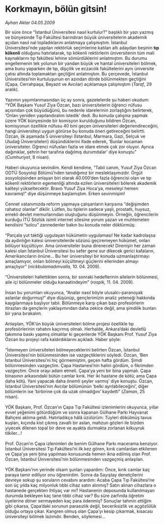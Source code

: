# Korkmayın, bölün gitsin!

*Ayhan Aktar 04.05.2009*

<div class="taraf_structure_2col_1zq">
<div class="margen_n">



 <p>Bir süre önce “İstanbul Üniversitesi nasıl kurtulur?” başlıklı bir yazı yazmış ve bünyesinde Tıp Fakültesi barındıran büyük üniversitelerin akademik açıdan nasıl nal topladıklarını anlatmaya çalışmıştım. İstanbul Üniversitesi’nde yapılan rektörlük seçimlerine katılan altı adaydan beşinin <b>tıp kökenli</b> olduğunu hatırlatarak, tıp kökenli rektörlerin üniversitenin tüm mali kaynaklarını tıp fakültesi lehine sömürdüklerini anlatmıştım. Bu durumu engellemenin tek yolunun bir yandan büyük ve hantal üniversiteleri bölmek, ama bunu yaparken de tıp, dişçilik ve eczacılık fakültelerini aynı üniversite çatısı altında toplamaktan geçtiğini anlatmıştım. Bu çerçevede, İstanbul Üniversitesi’nin kurtuluşunun en azından dörde bölünmekten geçtiğini (Çapa, Cerrahpaşa, Beyazıt ve Avcılar) açıklamaya çalışmıştım (<i>Taraf</i>, 29 aralık). <br/><br/>Yazımın yayımlanmasından üç ay sonra, gazetelerde şu haberi okudum: “YÖK Başkanı Yusuf Ziya Özcan, bazı üniversitelerin öğrenci nüfusu açısından çok büyüdüğünü, bu nedenle idarelerinin zorlaştığını belirterek, ‘Onları yeniden yapılandıralım istedik’ dedi. Bu konuda çalışma yapmak üzere YÖK bünyesinde bir komisyon kurulduğunu bildiren Özcan, komisyonun özellikle nüfusu 40 bini geçen üniversiteleri değerlendireceğini, hangi üniversiteyi uygun görürse bu konuda öneri getireceğini belirtti. Özcan, ilk aşamada 5 üniversiteyi (İstanbul, Marmara, Gazi, Selçuk ve Uludağ Üniversiteleri) düşündüklerini ifade ederek, ‘Bunlar kocaman üniversiteler. Öğrenci nüfusları fazla ve idare etmek çok zor oluyor. Ayrıca dağınıklar, şehrin her tarafına dağılmış durumdalar’ diye konuştu” (<i>Cumhuriyet</i>, 8 nisan).<br/><br/>Haberi okuyunca sevindim. Kendi kendime, “Tabii canım, Yusuf Ziya Özcan ODTÜ Sosyoloji Bölümü’nden tanıdığımız bir meslektaşımızdır. Örgüt sosyolojisinden anlayan biri olarak 40.000’den fazla öğrencisi olan ve tıp kökenli rektörlerin egemenliği altında ezilen üniversiteleri bölerek akademik kaliteyi yükseltecektir. Bravo Yusuf Ziya Hoca’ya, meseleyi hemen kavramış!” diye düşünmeye başlamıştım. Erken sevinmişim! <br/><br/>Cennet vatanımızda reform yapmaya çalışanların karşısına “değişimden rahatsız olanlar” dikilir. Lütfen, bu tiplerin sadece yaşlı, prostatlı, huysuz, emekli devlet memurlarından oluştuğunu düşünmeyin. Örneğin, öğrencilerin kurduğu İTÜ Sözlük isimli internet sitesine yorum yazan ve muhtemelen kendisini “solcu” zannedenler bakın bu konuda neler döktürmüş: <br/><br/>“Parçala yut taktiği uygulayan hükümetin uygulaması! Ne kadar kadrolaşsa da aydınlığın kalesi üniversitelerde sözünü geçiremeyen hükümet, onları bölüyor küçültüyor. Ama üniversiteler buna direnecek! Direnişin her zaman kalesi olan İstanbul Üniversitesi bu sefer gene sur dikecek gerici kafaların, Amerikancıların önüne... Bu her üniversiteyi bir konuda uzmanlaştırmayı amaçlamıyor, onları bölmeyi küçültmeyi güçlerini ellerinden almayı amaçlıyor” (<i>nickbulamadımvalla,</i> 10. 04. 2009). <br/><br/>“Üniversiteleri hallettikten sonra, bir sonraki hedeflerinin ailelerin bölünmesi, aile içi bölünmeler olduğu kanaatindeyim” (<i>rospik,</i> 11. 04. 2009). <br/><br/>İnsan bu yorumları okuyunca, “Analar nasıl böyle ulusalcı-paranoyak aslanlar doğurmuş!” diye düşünüp, gençlerimizin analiz yeteneği hakkında kaygılanmaya başlıyor tabii. Bölünmeye karşı çıkan bazı profesörlerin itirazları da gençlerin yaklaşımından daha zekice değil, ama şimdilik bunları bir yana bırakalım. <br/><br/>Anlaşılan, YÖK’ün büyük üniversiteleri bölme projesi özellikle tıp profesörlerinin rahatını kaçırmış olmalı. Herhalde, Ankara’daki devletlû takımına baskı yapmış olmalılar ki geçenlerde YÖK Başkanı Prof. Yusuf Ziya Özcan bu projeyi rafa kaldırdıklarını açıkladı. Haber şöyle: <br/><br/>“İstemeyen üniversiteleri bölmeyeceklerini belirten Özcan, İstanbul Üniversitesi’nin bölünmesinden ise vazgeçtiklerini söyledi. Özcan, ‘Ben İstanbul Üniversitesi’ni hiç görmemiştim, geçen hafta gördüm. Şimdi bölünmesinden vazgeçtim. Çapa Hastanesi’nin halini gördüm, o fikrimden vazgeçtim. Önce orayı adam etmeli. Çapa’ya yeni bir bina yapmalı. Çapa binasının arkasındaki bütün camlar kırık. Her iki hastane de kötü; ama Çapa daha kötü. Yani yapacak daha önemli şeyler varmış’ diye konuştu. Özcan, İstanbul Üniversitesi’nin Avcılar bölümünün ‘belki ayrılabileceğini’, diğer bölümlerin ise ‘birbirine çok da uzak olmadığını’ kaydetti” (<i>Zaman</i>, 25 nisan). <br/><br/>YÖK Başkanı, Prof. Özcan’ın Çapa Tıp Fakültesi izlenimlerini okuyunca, yıllar evvel yeğenimi götürdüğüm ve sonra kapanan Gülhane Parkı Hayvanat Bahçesi aklıma geldi. Hatırladıkça hâlâ üzülürüm: Tüyleri dökülmüş tavus kuşları, kıçında kist çıkmış zavallı bir aslan, mahzun gözleri ile bizden yiyecek dilenen topal bir deve ve ayakta durmakta zorlanan kılkuyruk tilkiler...! <br/><br/>Prof. Özcan’ın Çapa izlenimleri de benim Gülhane Parkı macerama benziyor. İstanbul Üniversitesi Tıp Fakültesi’ni ilk kez gören, kırık camlardan etkilenen ve Çapa’ya yeni bina yapılması konusunda hemen ikna edilmiş olan Prof. Özcan, İstanbul Üniversitesi’nin bölünmesinden vazgeçmiş anlaşılan. <br/><br/>YÖK Başkanı’nın yerinde olsam şunları yapardım: Önce, kırık camlar kaç paraya tamir ediliyor onu öğrenirdim. Sonra da Sayıştay denetçilerini devreye sokup şu soruların cevabını arardım: Acaba Çapa Tıp Fakültesi’ne son üç yılda kaç milyonluk tıbbi cihaz satın alınmış? Satın alınan cihazlara o hastanede gerçekten ihtiyaç var mı? Hastanenin deposunda kullanılmayan durumda bekleyen kaç tane tıbbi cihaz var? Bu süre zarfında öğretim üyelerine döner sermayeden kaç para ödenmiş? Sonuçlar tahmin ettiğim gibi çıkarsa, Çapa’daki sorunun parasızlık değil, beceriksizlik ve açgözlülük olduğu ortaya çıkar. Kangren olmuş olan Çapa’yı kesip çıkarmak, kısacası üniversiteyi bölmek lazımdır. Benden, söylemesi...</p>
<br/>
<br/>
<br/>



<br/>


<div id="taraf_not">
</div>

</div>


</div>
